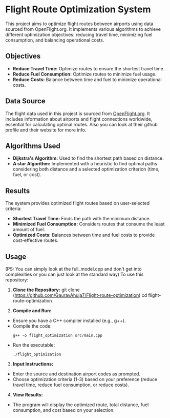 # Flight Route Optimization System

This project aims to optimize flight routes between airports using data sourced from OpenFlight.org. It implements various algorithms to achieve different optimization objectives: reducing travel time, minimizing fuel consumption, and balancing operational costs.

## Objectives

- **Reduce Travel Time:** Optimize routes to ensure the shortest travel time.
- **Reduce Fuel Consumption:** Optimize routes to minimize fuel usage.
- **Reduce Costs:** Balance between time and fuel to minimize operational costs.

## Data Source

The flight data used in this project is sourced from [OpenFlight.org](https://raw.githubusercontent.com/jpatokal/openflights/master/data/routes.dat). It includes information about airports and flight connections worldwide, essential for calculating optimal routes. Also you can look at their github profile and their website for more info.

## Algorithms Used

- **Dijkstra's Algorithm:** Used to find the shortest path based on distance.
- **A star Algorithm:** Implemented with a heuristic to find optimal paths considering both distance and a selected optimization criterion (time, fuel, or cost).

## Results

The system provides optimized flight routes based on user-selected criteria:

- **Shortest Travel Time:** Finds the path with the minimum distance.
- **Minimized Fuel Consumption:** Considers routes that consume the least amount of fuel.
- **Optimized Costs:** Balances between time and fuel costs to provide cost-effective routes.

## Usage
(PS: You can simply look at the full_model.cpp and don't get into complexities or you can just look at the standard way)
To use this repository:

1. **Clone the Repository:**
git clone (https://github.com/GauravAhuja7/Flight-route-optimization)
cd flight-route-optimization


2. **Compile and Run:**
- Ensure you have a C++ compiler installed (e.g., g++).
- Compile the code:
  ```
  g++ -o flight_optimization src/main.cpp
  ```
- Run the executable:
  ```
  ./flight_optimization
  ```

3. **Input Instructions:**
- Enter the source and destination airport codes as prompted.
- Choose optimization criteria (1-3) based on your preference (reduce travel time, reduce fuel consumption, or reduce costs).

4. **View Results:**
- The program will display the optimized route, total distance, fuel consumption, and cost based on your selection.
